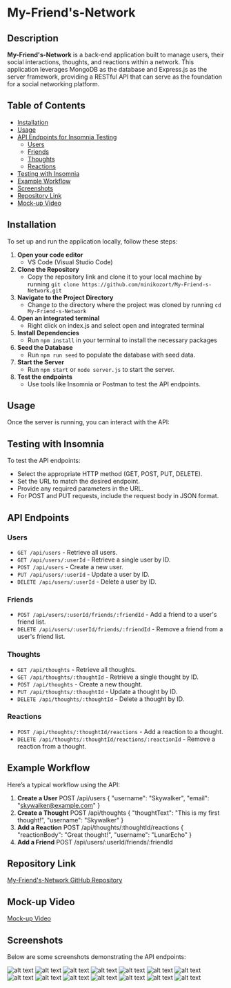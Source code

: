 # My-Friend's-Network

## Description

**My-Friend's-Network** is a back-end application built to manage users, their social interactions, thoughts, and reactions within a network. This application leverages MongoDB as the database and Express.js as the server framework, providing a RESTful API that can serve as the foundation for a social networking platform.

## Table of Contents

- [Installation](#installation)
- [Usage](#usage)
- [API Endpoints for Insomnia Testing](#api-endpoints)
  - [Users](#users)
  - [Friends](#friends)
  - [Thoughts](#thoughts)
  - [Reactions](#reactions)
- [Testing with Insomnia](#testing-with-insomnia)
- [Example Workflow](#example-workflow)
- [Screenshots](#screenshots)
- [Repository Link](#repository-link)
- [Mock-up Video](#mock-up-video)


## Installation

To set up and run the application locally, follow these steps:

1. **Open your code editor**
    * VS Code (Visual Studio Code)
2. **Clone the Repository**
    * Copy the repository link and clone it to your local machine by running `git clone https://github.com/minikozort/My-Friend-s-Network.git`
3. **Navigate to the Project Directory**
    * Change to the directory where the project was cloned by running `cd My-Friend-s-Network`
4. **Open an integrated terminal**
    * Right click on index.js and select open and integrated terminal
5. **Install Dependencies**
    * Run `npm install` in your terminal to install the necessary packages
6. **Seed the Database**
    * Run `npm run seed` to populate the database with seed data.
7. **Start the Server**
    * Run `npm start` or `node server.js` to start the server. 
8. **Test the endpoints**
    * Use tools like Insomnia or Postman to test the API endpoints.


## Usage

Once the server is running, you can interact with the API:


## Testing with Insomnia

To test the API endpoints:

- Select the appropriate HTTP method (GET, POST, PUT, DELETE).
- Set the URL to match the desired endpoint.
- Provide any required parameters in the URL.
- For POST and PUT requests, include the request body in JSON format.


## API Endpoints

### Users

- `GET /api/users` - Retrieve all users.
- `GET /api/users/:userId` - Retrieve a single user by ID.
- `POST /api/users` - Create a new user.
- `PUT /api/users/:userId` - Update a user by ID.
- `DELETE /api/users/:userId` - Delete a user by ID.

### Friends

- `POST /api/users/:userId/friends/:friendId` - Add a friend to a user's friend list.
- `DELETE /api/users/:userId/friends/:friendId` - Remove a friend from a user's friend list.

### Thoughts

- `GET /api/thoughts` - Retrieve all thoughts.
- `GET /api/thoughts/:thoughtId` - Retrieve a single thought by ID.
- `POST /api/thoughts` - Create a new thought.
- `PUT /api/thoughts/:thoughtId` - Update a thought by ID.
- `DELETE /api/thoughts/:thoughtId` - Delete a thought by ID.

### Reactions

- `POST /api/thoughts/:thoughtId/reactions` - Add a reaction to a thought.
- `DELETE /api/thoughts/:thoughtId/reactions/:reactionId` - Remove a reaction from a thought.


## Example Workflow

Here’s a typical workflow using the API:

1. **Create a User**
   POST /api/users
   {
   "username": "Skywalker",
   "email": "skywalker@example.com"
   }
2. **Create a Thought**
   POST /api/thoughts
   {
   "thoughtText": "This is my first thought!",
   "username": "Skywalker"
   }
3. **Add a Reaction**
   POST /api/thoughts/:thoughtId/reactions
   {
   "reactionBody": "Great thought!",
   "username": "LunarEcho"
   }
4. **Add a Friend**
   POST /api/users/:userId/friends/:friendId


## Repository Link

[My-Friend's-Network GitHub Repository](https://github.com/minikozort/My-Friend-s-Network.git)


## Mock-up Video
[Mock-up Video](https://www.loom.com/share/60e91980c947490e8d766780f90e8bf3?sid=56d4a4ce-342f-4825-817f-52c7e12bd3cc)


## Screenshots

Below are some screenshots demonstrating the API endpoints:

![alt text](./Pics/My%20Friends%20Network%20Get%20All%20Users.PNG)
![alt text](./Pics/My%20Friends%20Network%20Get%20A%20Single%20User.PNG)
![alt text](./Pics/My%20Friends%20Network%20Create%20User.PNG)
![alt text](./Pics/My%20Friends%20Network%20Update%20User.PNG)
![alt text](./Pics/My%20Friends%20Network%20Delete%20User.PNG)
![alt text](./Pics/My%20Friends%20Network%20Add%20A%20Friend.PNG)
![alt text](./Pics/My%20Friends%20Network%20Delete%20A%20Friend.PNG)
![alt text](./Pics/My%20Friends%20Network%20Get%20All%20Thoughts.PNG)
![alt text](./Pics/My%20Friends%20Network%20Get%20A%20Single%20Thought.PNG)
![alt text](./Pics/My%20Friends%20Network%20Create%20A%20Thought.PNG)
![alt text](./Pics/My%20Friends%20Network%20Update%20A%20Thought.PNG)
![alt text](./Pics/My%20Friends%20Network%20Delete%20A%20Thought.PNG)
![alt text](./Pics/My%20Friends%20Network%20Create%20A%20Reaction.PNG)
![alt text](./Pics/My%20Friends%20Network%20Delete%20A%20Reaction.PNG)
